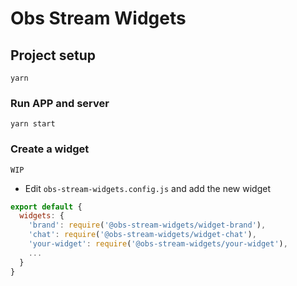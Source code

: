 # Obs Stream Widgets

## Project setup
```
yarn
```

### Run APP and server
```
yarn start
```


### Create a widget
```
WIP
```
* Edit `obs-stream-widgets.config.js` and add the new widget

```js
export default {
  widgets: {
    'brand': require('@obs-stream-widgets/widget-brand'),
    'chat': require('@obs-stream-widgets/widget-chat'),
    'your-widget': require('@obs-stream-widgets/your-widget'),
    ...
  }
}

```




